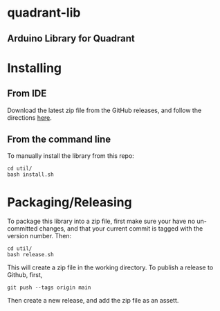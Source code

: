 # quadrant-lib
## Arduino Library for Quadrant

# Installing

## From IDE
Download the latest zip file from the GitHub releases, and follow the directions
[here](https://support.arduino.cc/hc/en-us/articles/5145457742236-Add-libraries-to-Arduino-IDE).

## From the command line
To manually install the library from this repo:
```
cd util/
bash install.sh
```

# Packaging/Releasing
To package this library into a zip file, first make sure your have no un-committed
changes, and that your current commit is tagged with the version number. Then:
```
cd util/
bash release.sh
```

This will create a zip file in the working directory. To publish a release to
Github, first,
```
git push --tags origin main
```

Then create a new release, and add the zip file as an assett.
